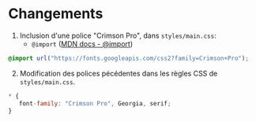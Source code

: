 # Changements

 1. Inclusion d'une police "Crimson Pro", dans `styles/main.css`:
    - `@import` ([MDN docs - @import](https://developer.mozilla.org/fr/docs/Web/CSS/@import))

```css
@import url("https://fonts.googleapis.com/css2?family=Crimson+Pro");
``` 

 2. Modification des polices pécédentes dans les règles CSS de `styles/main.css`.

 ```javascript
* {
    font-family: "Crimson Pro", Georgia, serif;
}
```

   
 